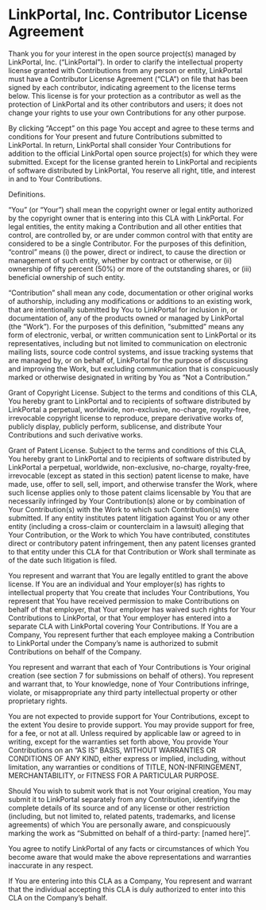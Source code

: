 # LinkPortal, Inc. Contributor License Agreement

Thank you for your interest in the open source project(s) managed by LinkPortal, Inc. (“LinkPortal”). In order to clarify the intellectual property license granted with Contributions from any person or entity, LinkPortal must have a Contributor License Agreement (“CLA”) on file that has been signed by each contributor, indicating agreement to the license terms below. This license is for your protection as a contributor as well as the protection of LinkPortal and its other contributors and users; it does not change your rights to use your own Contributions for any other purpose.

By clicking “Accept” on this page You accept and agree to these terms and conditions for Your present and future Contributions submitted to LinkPortal. In return, LinkPortal shall consider Your Contributions for addition to the official LinkPortal open source project(s) for which they were submitted. Except for the license granted herein to LinkPortal and recipients of software distributed by LinkPortal, You reserve all right, title, and interest in and to Your Contributions.

Definitions.

“You” (or “Your”) shall mean the copyright owner or legal entity authorized by the copyright owner that is entering into this CLA with LinkPortal. For legal entities, the entity making a Contribution and all other entities that control, are controlled by, or are under common control with that entity are considered to be a single Contributor. For the purposes of this definition, “control” means (i) the power, direct or indirect, to cause the direction or management of such entity, whether by contract or otherwise, or (ii) ownership of fifty percent (50%) or more of the outstanding shares, or (iii) beneficial ownership of such entity.

“Contribution” shall mean any code, documentation or other original works of authorship, including any modifications or additions to an existing work, that are intentionally submitted by You to LinkPortal for inclusion in, or documentation of, any of the products owned or managed by LinkPortal (the “Work”). For the purposes of this definition, “submitted” means any form of electronic, verbal, or written communication sent to LinkPortal or its representatives, including but not limited to communication on electronic mailing lists, source code control systems, and issue tracking systems that are managed by, or on behalf of, LinkPortal for the purpose of discussing and improving the Work, but excluding communication that is conspicuously marked or otherwise designated in writing by You as “Not a Contribution.”

Grant of Copyright License. Subject to the terms and conditions of this CLA, You hereby grant to LinkPortal and to recipients of software distributed by LinkPortal a perpetual, worldwide, non-exclusive, no-charge, royalty-free, irrevocable copyright license to reproduce, prepare derivative works of, publicly display, publicly perform, sublicense, and distribute Your Contributions and such derivative works.

Grant of Patent License. Subject to the terms and conditions of this CLA, You hereby grant to LinkPortal and to recipients of software distributed by LinkPortal a perpetual, worldwide, non-exclusive, no-charge, royalty-free, irrevocable (except as stated in this section) patent license to make, have made, use, offer to sell, sell, import, and otherwise transfer the Work, where such license applies only to those patent claims licensable by You that are necessarily infringed by Your Contribution(s) alone or by combination of Your Contribution(s) with the Work to which such Contribution(s) were submitted. If any entity institutes patent litigation against You or any other entity (including a cross-claim or counterclaim in a lawsuit) alleging that Your Contribution, or the Work to which You have contributed, constitutes direct or contributory patent infringement, then any patent licenses granted to that entity under this CLA for that Contribution or Work shall terminate as of the date such litigation is filed.

You represent and warrant that You are legally entitled to grant the above license. If You are an individual and Your employer(s) has rights to intellectual property that You create that includes Your Contributions, You represent that You have received permission to make Contributions on behalf of that employer, that Your employer has waived such rights for Your Contributions to LinkPortal, or that Your employer has entered into a separate CLA with LinkPortal covering Your Contributions. If You are a Company, You represent further that each employee making a Contribution to LinkPortal under the Company’s name is authorized to submit Contributions on behalf of the Company.

You represent and warrant that each of Your Contributions is Your original creation (see section 7 for submissions on behalf of others). You represent and warrant that, to Your knowledge, none of Your Contributions infringe, violate, or misappropriate any third party intellectual property or other proprietary rights.

You are not expected to provide support for Your Contributions, except to the extent You desire to provide support. You may provide support for free, for a fee, or not at all. Unless required by applicable law or agreed to in writing, except for the warranties set forth above, You provide Your Contributions on an “AS IS” BASIS, WITHOUT WARRANTIES OR CONDITIONS OF ANY KIND, either express or implied, including, without limitation, any warranties or conditions of TITLE, NON-INFRINGEMENT, MERCHANTABILITY, or FITNESS FOR A PARTICULAR PURPOSE.

Should You wish to submit work that is not Your original creation, You may submit it to LinkPortal separately from any Contribution, identifying the complete details of its source and of any license or other restriction (including, but not limited to, related patents, trademarks, and license agreements) of which You are personally aware, and conspicuously marking the work as “Submitted on behalf of a third-party: [named here]”.

You agree to notify LinkPortal of any facts or circumstances of which You become aware that would make the above representations and warranties inaccurate in any respect.

If You are entering into this CLA as a Company, You represent and warrant that the individual accepting this CLA is duly authorized to enter into this CLA on the Company’s behalf.